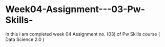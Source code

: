 # Week04-Assignment---03-Pw-Skills-
In this i am completed week 04 Assignment no. (03) of Pw Skills course ( Data Science 2.0 )
